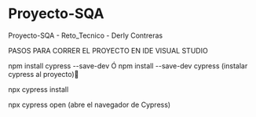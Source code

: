 # Proyecto-SQA
Proyecto-SQA - Reto_Tecnico - Derly Contreras

PASOS PARA CORRER EL PROYECTO
EN IDE VISUAL STUDIO

npm install cypress --save-dev Ó npm install --save-dev cypress (instalar cypress al proyecto)

npx cypress install

npx cypress open (abre el navegador de Cypress)
